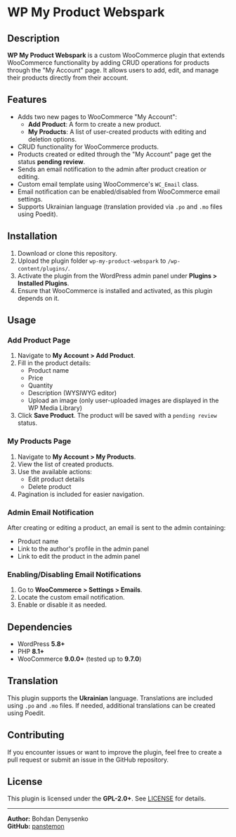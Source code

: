 # WP My Product Webspark

## Description

**WP My Product Webspark** is a custom WooCommerce plugin that extends WooCommerce functionality by adding CRUD operations for products through the "My Account" page. It allows users to add, edit, and manage their products directly from their account.

## Features

- Adds two new pages to WooCommerce "My Account":
  - **Add Product**: A form to create a new product.
  - **My Products**: A list of user-created products with editing and deletion options.
- CRUD functionality for WooCommerce products.
- Products created or edited through the "My Account" page get the status **pending review**.
- Sends an email notification to the admin after product creation or editing.
- Custom email template using WooCommerce's `WC_Email` class.
- Email notification can be enabled/disabled from WooCommerce email settings.
- Supports Ukrainian language (translation provided via `.po` and `.mo` files using Poedit).

## Installation

1. Download or clone this repository.
2. Upload the plugin folder `wp-my-product-webspark` to `/wp-content/plugins/`.
3. Activate the plugin from the WordPress admin panel under **Plugins > Installed Plugins**.
4. Ensure that WooCommerce is installed and activated, as this plugin depends on it.

## Usage

### Add Product Page
1. Navigate to **My Account > Add Product**.
2. Fill in the product details:
   - Product name
   - Price
   - Quantity
   - Description (WYSIWYG editor)
   - Upload an image (only user-uploaded images are displayed in the WP Media Library)
3. Click **Save Product**. The product will be saved with a `pending review` status.

### My Products Page
1. Navigate to **My Account > My Products**.
2. View the list of created products.
3. Use the available actions:
   - Edit product details
   - Delete product
4. Pagination is included for easier navigation.

### Admin Email Notification
After creating or editing a product, an email is sent to the admin containing:
- Product name
- Link to the author's profile in the admin panel
- Link to edit the product in the admin panel

### Enabling/Disabling Email Notifications
1. Go to **WooCommerce > Settings > Emails**.
2. Locate the custom email notification.
3. Enable or disable it as needed.

## Dependencies
- WordPress **5.8+**
- PHP **8.1+**
- WooCommerce **9.0.0+** (tested up to **9.7.0**)

## Translation
This plugin supports the **Ukrainian** language. Translations are included using `.po` and `.mo` files. If needed, additional translations can be created using Poedit.

## Contributing
If you encounter issues or want to improve the plugin, feel free to create a pull request or submit an issue in the GitHub repository.

## License
This plugin is licensed under the **GPL-2.0+**. See [LICENSE](http://www.gnu.org/licenses/gpl-2.0.txt) for details.

---

**Author:** Bohdan Denysenko  
**GitHub:** [panstemon](https://github.com/panstemon)
